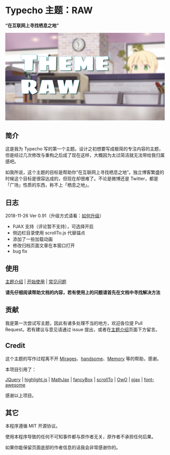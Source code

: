 # Typecho 主题：RAW

**“在互联网上寻找栖息之地”**

![](https://raw.githubusercontent.com/AlanDecode/Typecho-Theme-RAW/master/screenshot.png)

## 简介

这是我为 Typecho 写的第一个主题。设计之初想要写成极简的专注内容的主题，但是经过几次修改与重构之后成了现在这样，大概因为太过简洁就无法带给我归属感吧。

如我所说，这个主题的目标是帮助你“在互联网上寻找栖息之地”。独立博客繁盛的时候这个目标是很容达成的，但现在却很难了。不论是微博还是 Twitter，都是「广场」性质的东西，称不上「栖息之地」。

## 日志

2018-11-26 Ver 0.91（升级方式请看：[如何升级](https://github.com/AlanDecode/Typecho-Theme-RAW/wiki/%E5%B8%B8%E8%A7%81%E9%97%AE%E9%A2%98#%E5%A6%82%E4%BD%95%E5%8D%87%E7%BA%A7)）

* PJAX 支持（评论暂不支持），可选择开启
* 侧边栏目录使用 scrollTo.js 代替锚点
* 添加了一些加载动画
* 修改归档页面文章在本窗口打开
* bug fix

## 使用

[主题介绍](https://blog.imalan.cn/archives/163/) | [开始使用](https://github.com/AlanDecode/Typecho-Theme-RAW/wiki/%E5%BC%80%E5%A7%8B%E4%BD%BF%E7%94%A8) | [常见问题](https://github.com/AlanDecode/Typecho-Theme-RAW/wiki/%E5%B8%B8%E8%A7%81%E9%97%AE%E9%A2%98)

**请先仔细阅读帮助文档的内容，若有使用上的问题请首先在文档中寻找解决方法**

## 贡献

我是第一次尝试写主题，因此有诸多处理不当的地方，欢迎各位提 Pull Request。若有建议与意见请通过 issue 提出，或者在[主题介绍](https://blog.imalan.cn/archives/163/)页面下方留言。

## Credit

这个主题的写作过程离不开 [Mirages](https://get233.com/archives/mirages-intro.html)、[handsome](https://www.ihewro.com/archives/489/)、[Memory](https://shawnzeng.com/wordpress-theme-memory.html) 等的帮助，感谢。

本项目引用了：

[JQuery](https://github.com/jquery/jquery) | [highlight.js](https://highlightjs.org/) | [MathJax](https://www.mathjax.org/) | [fancyBox](http://fancyapps.com/fancybox/3/) | [scrollTo](http://demos.flesler.com/jquery/scrollTo/) | [OwO](https://github.com/DIYgod/OwO) | [pjax](https://github.com/defunkt/jquery-pjax) | [font-awesome](http://fontawesome.dashgame.com/)

感谢以上项目。

## 其它

本程序遵循 MIT 开源协议。

使用本程序导致的任何不可知事件都与原作者无关，原作者不承担任何后果。

如果你能保留页面底部的作者信息的话我会非常感谢你的。